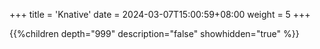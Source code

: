 +++
title = 'Knative'
date = 2024-03-07T15:00:59+08:00
weight = 5
+++

{{%children depth="999" description="false" showhidden="true" %}}